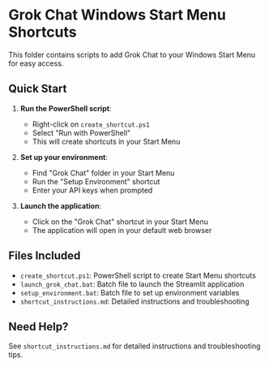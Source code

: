 # Grok Chat Windows Start Menu Shortcuts

This folder contains scripts to add Grok Chat to your Windows Start Menu for easy access.

## Quick Start

1. **Run the PowerShell script**:
   - Right-click on `create_shortcut.ps1`
   - Select "Run with PowerShell"
   - This will create shortcuts in your Start Menu

2. **Set up your environment**:
   - Find "Grok Chat" folder in your Start Menu
   - Run the "Setup Environment" shortcut
   - Enter your API keys when prompted

3. **Launch the application**:
   - Click on the "Grok Chat" shortcut in your Start Menu
   - The application will open in your default web browser

## Files Included

- `create_shortcut.ps1`: PowerShell script to create Start Menu shortcuts
- `launch_grok_chat.bat`: Batch file to launch the Streamlit application
- `setup_environment.bat`: Batch file to set up environment variables
- `shortcut_instructions.md`: Detailed instructions and troubleshooting

## Need Help?

See `shortcut_instructions.md` for detailed instructions and troubleshooting tips.
